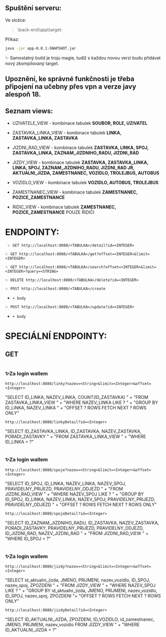 ## Spuštění serveru:
Ve složce:
>\back-end\app\target:

Příkaz:

```bash
java -jar app-0.0.1-SNAPSHOT.jar
```
✨  Samostatný build je troju magie, tudíž s každou novou verzí budu přidávat nový zkompilovaný target.

## Upoznění, ke správné funkčnosti je třeba připojení na učebny přes vpn a verze javy alespoň 18.

## Seznam views:
* UZIVATELE_VIEW - kombinace tabulek **SOUBOR, ROLE, UZIVATEL**


* ZASTAVKA_LINKA_VIEW - kombinace tabulek **LINKA, ZASTAVKA_LINKA, ZASTAVKA**


* JIZDNI_RAD_VIEW - kombinace tabulek  **ZASTAVKA, LINKA, SPOJ, ZASTAVKA_LINKA, ZAZNAM_JIZDNIHO_RADU, JIZDNI_RAD**


* JIZDY_VIEW - kombinace tabulek **ZASTAVKA, ZASTAVKA_LINKA, LINKA, SPOJ, ZAZNAM_JIZDNIHO_RADU, JIZDNI_RAD JR, AKTUALNI_JIZDA, ZAMESTNANEC, VOZIDLO, TROLEJBUS, AUTOBUS**


* VOZIDLO_VIEW - kombinace tabulek **VOZIDLO, AUTOBUS, TROLEJBUS**


* ZAMESTNANEC_VIEW - kombinace tabulek **ZAMESTNANEC, POZICE_ZAMESTNANCE**


* RIDIC_VIEW - kombinace tabulek **ZAMESTNANEC, POZICE_ZAMESTNANCE** POUZE ŘIDIČI


# ENDPOINTY:

` ✨ GET http://localhost:8080/<TABULKA>/detail?id=<INTEGER>`

`✨ GET http://localhost:8080/<TABULKA>/get?offset=<INTEGER>&limit=<INTEGER>`

`✨ GET http://localhost:8080/<TABULKA>/search?offset=<INTEGER>&limit=<INTEGER>?query=<STRING>`

`✨ DELETE http://localhost:8080/<TABULKA>/delete?id=<INTEGER>`

`✨ POST http://localhost:8080/<TABULKA>/create`
* `+ body` 

`✨ POST http://localhost:8080/<TABULKA>/update?id=<INTEGER>`
* `+ body`



# SPECIÁLNÍ ENDPOINTY:

## GET

#
#
### ✨Za login wallem

`http://localhost:8080/linky?nazev=<String>&limit=<Integer>&offset=<Integer>`

"SELECT  ID_LINKA, NAZEV_LINKA, COUNT(ID_ZASTAVKA) " +
"FROM ZASTAVKA_LINKA_VIEW " +
"WHERE NAZEV_LINKA LIKE ? " +
"GROUP BY ID_LINKA, NAZEV_LINKA " +
"OFFSET ? ROWS FETCH NEXT ? ROWS ONLY"


`http://localhost:8080/linkyDetail?id=<Integer>`

"SELECT ID_ZASTAVKA_LINKA, ID_ZASTAVKA, NAZEV_ZASTAVKA, PORADI_ZASTAVKY " +
"FROM ZASTAVKA_LINKA_VIEW " +
"WHERE ID_LINKA = ?"

#
#
### ✨Za login wallem
`http://localhost:8080/spoje?nazev=<String>&limit=<Integer>&offset=<Integer>`

"SELECT ID_SPOJ, ID_LINKA, NAZEV_LINKA, NAZEV_SPOJ, PRAVIDELNY_PRIJEZD, PRAVIDELNY_ODJEZD " +
"FROM JIZDNI_RAD_VIEW " +
"WHERE NAZEV_SPOJ LIKE ? " +
"GROUP BY ID_SPOJ, ID_LINKA, NAZEV_LINKA, NAZEV_SPOJ, PRAVIDELNY_PRIJEZD, PRAVIDELNY_ODJEZD " +
"OFFSET ? ROWS FETCH NEXT ? ROWS ONLY"


`http://localhost:8080/spojeDetail?id=<Integer>`

"SELECT ID_ZAZNAM_JIZDNIHO_RADU, ID_ZASTAVKA, NAZEV_ZASTAVKA, PORADI_ZASTAVKY, PRAVIDELNY_PRIJEZD, PRAVIDELNY_ODJEZD, ID_JIZDNI_RAD, NAZEV_JIZDNI_RAD " +
"FROM JIZDNI_RAD_VIEW " +
"WHERE ID_SPOJ = ?"
#
#
### ✨Za login wallem
`http://localhost:8080/jizdy?nazev=<String>&limit=<Integer>&offset=<Integer>`

"SELECT id_aktualni_jizda, JMENO, PRIJMENI, nazev_vozidlo, ID_SPOJ, nazev_spoj, ZPOZDENI " +
"FROM JIZDY_VIEW " +
"WHERE NAZEV_SPOJ LIKE ? " +
"GROUP BY id_aktualni_jizda, JMENO, PRIJMENI, nazev_vozidlo, ID_SPOJ, nazev_spoj, ZPOZDENI "+
"OFFSET ? ROWS FETCH NEXT ? ROWS ONLY"


`http://localhost:8080/jizdyDetail?id=<Integer>`

"SELECT ID_AKTUALNI_JIZDA, ZPOZDENI, ID_VOZIDLO, id_zamestnanec, JMENO, PRIJMENI, nazev_vozidlo FROM JIZDY_VIEW " +
"WHERE ID_AKTUALNI_JIZDA = ?"
#
#